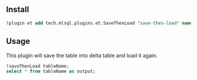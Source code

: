 ## Install 

```sql
!plugin et add tech.mlsql.plugins.et.SaveThenLoad "save-then-load" named saveThenLoad;
```

## Usage

This plugin will save the table into delta table and load it again.

```sql
!saveThenLoad tableName;
select * from tableName as output;
```